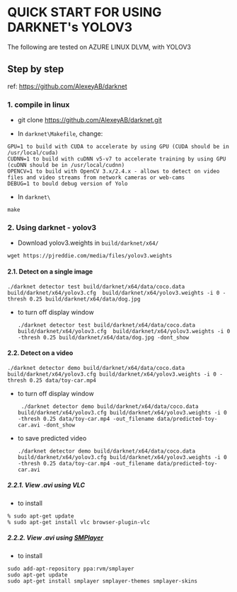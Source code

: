 # QUICK START FOR USING DARKNET's YOLOV3
The following are tested on AZURE LINUX DLVM, with YOLOV3

## Step by step

ref: https://github.com/AlexeyAB/darknet

### 1. compile in linux
- git clone https://github.com/AlexeyAB/darknet.git

- In `darknet\Makefile`, change:

```
GPU=1 to build with CUDA to accelerate by using GPU (CUDA should be in /usr/local/cuda)
CUDNN=1 to build with cuDNN v5-v7 to accelerate training by using GPU (cuDNN should be in /usr/local/cudnn)
OPENCV=1 to build with OpenCV 3.x/2.4.x - allows to detect on video files and video streams from network cameras or web-cams
DEBUG=1 to bould debug version of Yolo
```

- In `darknet\`
```
make
```

### 2. Using darknet - yolov3
- Download yolov3.weights in `build/darknet/x64/` 

`wget https://pjreddie.com/media/files/yolov3.weights`

#### 2.1. Detect on a single image

`./darknet detector test build/darknet/x64/data/coco.data build/darknet/x64/yolov3.cfg  build/darknet/x64/yolov3.weights -i 0 -thresh 0.25 build/darknet/x64/data/dog.jpg`

- to turn off display window
  
  `./darknet detector test build/darknet/x64/data/coco.data build/darknet/x64/yolov3.cfg  build/darknet/x64/yolov3.weights -i 0 -thresh 0.25 build/darknet/x64/data/dog.jpg -dont_show`

#### 2.2. Detect on a video

`./darknet detector demo build/darknet/x64/data/coco.data build/darknet/x64/yolov3.cfg build/darknet/x64/yolov3.weights -i 0 -thresh 0.25 data/toy-car.mp4`

- to turn off display window
  
  ` ./darknet detector demo build/darknet/x64/data/coco.data build/darknet/x64/yolov3.cfg build/darknet/x64/yolov3.weights -i 0 -thresh 0.25 data/toy-car.mp4 -out_filename data/predicted-toy-car.avi -dont_show`

- to save predicted video
  
  `./darknet detector demo build/darknet/x64/data/coco.data build/darknet/x64/yolov3.cfg build/darknet/x64/yolov3.weights -i 0 -thresh 0.25 data/toy-car.mp4 -out_filename data/predicted-toy-car.avi`
  
##### 2.2.1. View .avi using VLC
- to install

```
% sudo apt-get update
% sudo apt-get install vlc browser-plugin-vlc
```
##### 2.2.2. View .avi using [SMPlayer](https://www.smplayer.info/en/downloads)
- to install

```
sudo add-apt-repository ppa:rvm/smplayer 
sudo apt-get update 
sudo apt-get install smplayer smplayer-themes smplayer-skins 
```
